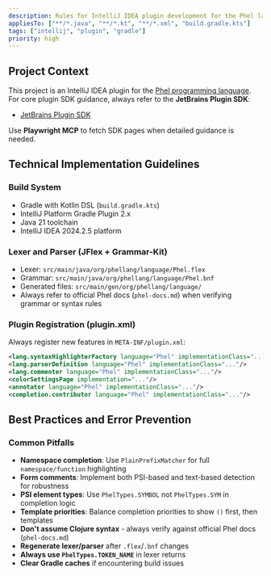 ```yaml
---
description: Rules for IntelliJ IDEA plugin development for the Phel language
appliesTo: ["**/*.java", "**/*.kt", "**/*.xml", "build.gradle.kts"]
tags: ["intellij", "plugin", "gradle"]
priority: high
---
```


## Project Context

This project is an IntelliJ IDEA plugin for the [Phel programming language](https://phel-lang.org/).  
For core plugin SDK guidance, always refer to the **JetBrains Plugin SDK**:

- [JetBrains Plugin SDK](https://plugins.jetbrains.com/docs/intellij/welcome.html)

Use **Playwright MCP** to fetch SDK pages when detailed guidance is needed.

## Technical Implementation Guidelines

### Build System

- Gradle with Kotlin DSL (`build.gradle.kts`)
- IntelliJ Platform Gradle Plugin 2.x
- Java 21 toolchain
- IntelliJ IDEA 2024.2.5 platform

### Lexer and Parser (JFlex + Grammar-Kit)

- Lexer: `src/main/java/org/phellang/language/Phel.flex`
- Grammar: `src/main/java/org/phellang/language/Phel.bnf`
- Generated files: `src/main/gen/org/phellang/language/`
- Always refer to official Phel docs (`phel-docs.md`) when verifying grammar or syntax rules

### Plugin Registration (plugin.xml)

Always register new features in `META-INF/plugin.xml`:

```xml
<lang.syntaxHighlighterFactory language="Phel" implementationClass="..."/>
<lang.parserDefinition language="Phel" implementationClass="..."/>
<lang.commenter language="Phel" implementationClass="..."/>
<colorSettingsPage implementation="..."/>
<annotator language="Phel" implementationClass="..."/>
<completion.contributor language="Phel" implementationClass="..."/>
```

## Best Practices and Error Prevention

### Common Pitfalls

- **Namespace completion**: Use `PlainPrefixMatcher` for full `namespace/function` highlighting
- **Form comments**: Implement both PSI-based and text-based detection for robustness
- **PSI element types**: Use `PhelTypes.SYMBOL` not `PhelTypes.SYM` in completion logic
- **Template priorities**: Balance completion priorities to show `()` first, then templates
- **Don't assume Clojure syntax** - always verify against official Phel docs (`phel-docs.md`)
- **Regenerate lexer/parser** after `.flex`/`.bnf` changes
- **Always use `PhelTypes.TOKEN_NAME`** in lexer returns
- **Clear Gradle caches** if encountering build issues
